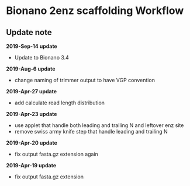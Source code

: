# Bionano 2enz scaffolding Workflow
## Update note

**2019-Sep-14 update**
- Update to Bionano 3.4

**2019-Aug-6 update**
- change naming of trimmer output to have VGP convention

**2019-Apr-27 update**
- add calculate read length distribution

**2019-Apr-23 update**
- use applet that handle both leading and trailing N and leftover enz site 
- remove swiss army knife step that handle leading and trailing N 

**2019-Apr-20 update**
- fix output fasta.gz extension again

**2019-Apr-19 update**
- fix output fasta.gz extension
